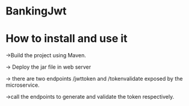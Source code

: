 # BankingJwt

# How to install and use it 
->Build the project using Maven.   

-> Deploy the jar file in web server   

-> there are two endpoints /jwttoken and /tokenvalidate exposed by the microservice.   

->call the endpoints to generate and validate the token respectively.  



